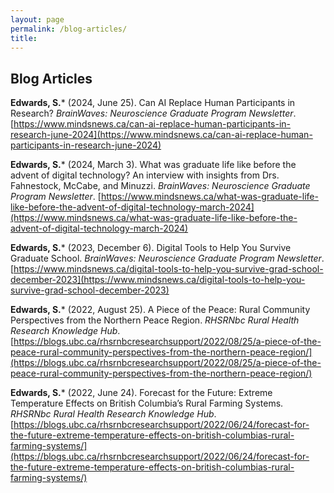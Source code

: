 ```yaml
---
layout: page
permalink: /blog-articles/
title: 
--- 
```


## Blog Articles

**Edwards, S.*** (2024, June 25). Can AI Replace Human Participants in Research? _BrainWaves: Neuroscience Graduate Program Newsletter_. [https://www.mindsnews.ca/can-ai-replace-human-participants-in-research-june-2024](https://www.mindsnews.ca/can-ai-replace-human-participants-in-research-june-2024)

**Edwards, S.*** (2024, March 3). What was graduate life like before the advent of digital technology? An interview with insights from Drs. Fahnestock, McCabe, and Minuzzi. _BrainWaves: Neuroscience Graduate Program Newsletter_. [https://www.mindsnews.ca/what-was-graduate-life-like-before-the-advent-of-digital-technology-march-2024](https://www.mindsnews.ca/what-was-graduate-life-like-before-the-advent-of-digital-technology-march-2024) 

**Edwards, S.*** (2023, December 6). Digital Tools to Help You Survive Graduate School. _BrainWaves: Neuroscience Graduate Program Newsletter_. [https://www.mindsnews.ca/digital-tools-to-help-you-survive-grad-school-december-2023](https://www.mindsnews.ca/digital-tools-to-help-you-survive-grad-school-december-2023)

**Edwards, S.*** (2022, August 25). A Piece of the Peace: Rural Community Perspectives from the Northern Peace Region. _RHSRNbc Rural Health Research Knowledge Hub_. [https://blogs.ubc.ca/rhsrnbcresearchsupport/2022/08/25/a-piece-of-the-peace-rural-community-perspectives-from-the-northern-peace-region/](https://blogs.ubc.ca/rhsrnbcresearchsupport/2022/08/25/a-piece-of-the-peace-rural-community-perspectives-from-the-northern-peace-region/)

**Edwards, S.*** (2022, June 24). Forecast for the Future: Extreme Temperature Effects on British Columbia’s Rural Farming Systems. _RHSRNbc Rural Health Research Knowledge Hub_. [https://blogs.ubc.ca/rhsrnbcresearchsupport/2022/06/24/forecast-for-the-future-extreme-temperature-effects-on-british-columbias-rural-farming-systems/](https://blogs.ubc.ca/rhsrnbcresearchsupport/2022/06/24/forecast-for-the-future-extreme-temperature-effects-on-british-columbias-rural-farming-systems/)

